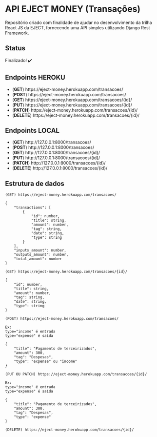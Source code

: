 # API EJECT MONEY (Transações)

Repositório criado com finalidade de ajudar no desenvolvimento da trilha React JS da EJECT, fornecendo uma API simples utilizando Django Rest Framework.

## Status
Finalizado! ✔️

## Endpoints HEROKU
<ul>
  <li>(<strong>GET</strong>) https://eject-money.herokuapp.com/transacoes/</li>
  <li>(<strong>POST</strong>) https://eject-money.herokuapp.com/transacoes/</li>
  <li>(<strong>GET</strong>) https://eject-money.herokuapp.com/transacoes/{id}/</li>
  <li>(<strong>PUT</strong>) https://eject-money.herokuapp.com/transacoes/{id}/</li>
  <li>(<strong>PATCH</strong>) https://eject-money.herokuapp.com/transacoes/{id}/</li>
  <li>(<strong>DELETE</strong>) https://eject-money.herokuapp.com/transacoes/{id}/</li>
</ul>

## Endpoints LOCAL
<ul>
  <li>(<strong>GET</strong>) http://127.0.0.1:8000/transacoes/</li>
  <li>(<strong>POST</strong>) http://127.0.0.1:8000/transacoes/</li>
  <li>(<strong>GET</strong>) http://127.0.0.1:8000/transacoes/{id}/</li>
  <li>(<strong>PUT</strong>) http://127.0.0.1:8000/transacoes/{id}/</li>
  <li>(<strong>PATCH</strong>) http://127.0.0.1:8000/transacoes/{id}/</li>
  <li>(<strong>DELETE</strong>) http://127.0.0.1:8000/transacoes/{id}/</li>
</ul>

## Estrutura de dados
```
(GET) https://eject-money.herokuapp.com/transacoes/

{
    "transactions": [
        {
            "id": number,
            "title": string,
            "amount": number,
            "tag": string,
            "date": string,
            "type": string
        }
    ],
    "inputs_amount": number,
    "outputs_amount": number,
    "total_amount": number
}
```

```
(GET) https://eject-money.herokuapp.com/transacoes/{id}/

{
    "id": number,
    "title": string,
    "amount": number,
    "tag": string,
    "date": string,
    "type": string
}
```

```
(POST) https://eject-money.herokuapp.com/transacoes/

Ex:
type="income" é entrada
type="expense" é saída

{
    "title": "Pagamento de terceirizados",
    "amount": 300,
    "tag": "Despesas",
    "type": "expense" ou "income"
}
```

```
(PUT OU PATCH) https://eject-money.herokuapp.com/transacoes/{id}/

Ex:
type="income" é entrada
type="expense" é saída

{
    "title": "Pagamento de terceirizados",
    "amount": 300,
    "tag": "Despesas",
    "type": "expense"
}
```

```
(DELETE) https://eject-money.herokuapp.com/transacoes/{id}/
```
